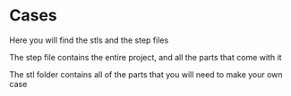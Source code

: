 # Cases
Here you will find the stls and the step files

The step file contains the entire project, and all the parts that come with it

The stl folder contains all of the parts that you will need to make your own case